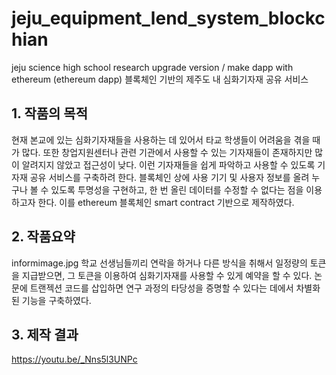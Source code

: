 # jeju_equipment_lend_system_blockchian

jeju science high school research upgrade version / make dapp with ethereum
(ethereum dapp) 블록체인 기반의 제주도 내 심화기자재 공유 서비스 

## 1. 작품의 목적
현재 본교에 있는 심화기자재들을 사용하는 데 있어서 타교 학생들이 어려움을 겪을 때가 많다. 또한 창업지원센터나 관련 기관에서 사용할 수 있는 기자재들이 존재하지만 많이 알려지지 않았고 접근성이 낮다. 이런 기자재들을 쉽게 파악하고 사용할 수 있도록 기자재 공유 서비스를 구축하려 한다. 블록체인 상에 사용 기기 및 사용자 정보를 올려 누구나 볼 수 있도록 투명성을 구현하고, 한 번 올린 데이터를 수정할 수 없다는 점을 이용하고자 한다. 이를 ethereum 블록체인 smart contract 기반으로 제작하였다. 

## 2. 작품요약
informimage.jpg
학교 선생님들끼리 연락을 하거나 다른 방식을 취해서 일정량의 토큰을 지급받으면, 그 토큰을 이용하여 심화기자재를 사용할 수 있게 예약을 할 수 있다. 논문에 트랜젝션 코드를 삽입하면 연구 과정의 타당성을 증명할 수 있다는 데에서 차별화된 기능을 구축하였다.

## 3. 제작 결과
https://youtu.be/_Nns5l3UNPc

